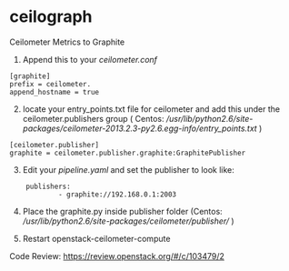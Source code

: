 ceilograph
==========
Ceilometer  Metrics to Graphite

1. Append this to your _ceilometer.conf_  
```
[graphite]
prefix = ceilometer.
append_hostname = true
```

2. locate your entry_points.txt file for ceilometer and add this under the ceilometer.publishers group ( Centos: _/usr/lib/python2.6/site-packages/ceilometer-2013.2.3-py2.6.egg-info/entry_points.txt_ )
```
[ceilometer.publisher]
graphite = ceilometer.publisher.graphite:GraphitePublisher
```

3. Edit your _pipeline.yaml_ and set the publisher to look like: 
```
    publishers:
            - graphite://192.168.0.1:2003
```

4. Place the graphite.py inside publisher folder (Centos: _/usr/lib/python2.6/site-packages/ceilometer/publisher/_ )


5. Restart openstack-ceilometer-compute

Code Review: https://review.openstack.org/#/c/103479/2
